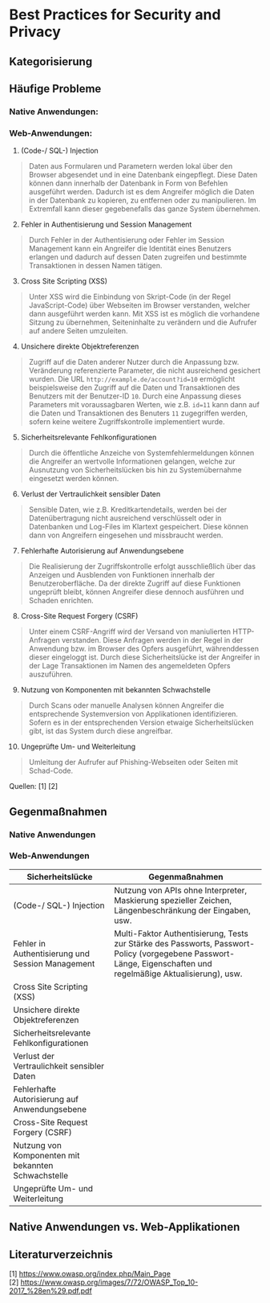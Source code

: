 # Best Practices for Security and Privacy

## Kategorisierung 

## Häufige Probleme

### Native Anwendungen:

### Web-Anwendungen: 

1) (Code-/ SQL-) Injection   
> Daten aus Formularen und Parametern werden lokal über den Browser abgesendet und in eine Datenbank eingepflegt. Diese Daten können dann innerhalb der Datenbank in Form von Befehlen ausgeführt werden. Dadurch ist es dem Angreifer möglich die Daten in der Datenbank zu kopieren, zu entfernen oder zu manipulieren. Im Extremfall kann dieser gegebenefalls das ganze System übernehmen.

   
2) Fehler in Authentisierung und Session Management   
> Durch Fehler in der Authentisierung oder Fehler im Session Management kann ein Angreifer die Identität eines Benutzers erlangen und dadurch auf dessen Daten zugreifen und bestimmte Transaktionen in dessen Namen tätigen.

   
3) Cross Site Scripting (XSS)   
> Unter XSS wird die Einbindung von Skript-Code (in der Regel JavaScript-Code) über Webseiten im Browser verstanden, welcher dann ausgeführt werden kann. Mit XSS ist es möglich die vorhandene Sitzung zu übernehmen, Seiteninhalte zu verändern und die Aufrufer auf andere Seiten umzuleiten.

   
4) Unsichere direkte Objektreferenzen   
> Zugriff auf die Daten anderer Nutzer durch die Anpassung bzw. Veränderung referenzierte Parameter, die nicht ausreichend gesichert wurden. Die URL ```http://example.de/account?id=10``` ermöglicht beispielsweise den Zugriff auf die Daten und Transaktionen des Benutzers mit der Benutzer-ID ```10```. Durch eine Anpassung dieses Parameters mit voraussagbaren Werten, wie z.B. ```id=11``` kann dann auf die Daten und Transaktionen des Benuters ```11``` zugegriffen werden, sofern keine weitere Zugriffskontrolle implementiert wurde.

   
5) Sicherheitsrelevante Fehlkonfigurationen   
>Durch die öffentliche Anzeiche von Systemfehlermeldungen können die Angreifer an wertvolle Informationen gelangen, welche zur Ausnutzung von Sicherheitslücken bis hin zu Systemübernahme eingesetzt werden können.


6) Verlust der Vertraulichkeit sensibler Daten   
> Sensible Daten, wie z.B. Kreditkartendetails, werden bei der Datenübertragung nicht ausreichend verschlüsselt oder in Datenbanken und Log-Files im Klartext gespeichert. Diese können dann von Angreifern eingesehen und missbraucht werden.

   
7) Fehlerhafte Autorisierung auf Anwendungsebene   
> Die Realisierung der Zugriffskontrolle erfolgt ausschließlich über das Anzeigen und Ausblenden von Funktionen innerhalb der Benutzeroberfläche. Da der direkte Zugriff auf diese Funktionen ungeprüft bleibt, können Angreifer diese dennoch ausführen und Schaden enrichten.

   
8) Cross-Site Request Forgery (CSRF)   
> Unter einem CSRF-Angriff wird der Versand von maniulierten HTTP-Anfragen verstanden. Diese Anfragen werden in der Regel in der Anwendung bzw. im Browser des Opfers ausgeführt, währenddessen dieser eingeloggt ist. Durch diese Sicherheitslücke ist der Angreifer in der Lage Transaktionen im Namen des angemeldeten Opfers auszuführen.

   
9) Nutzung von Komponenten mit bekannten Schwachstelle   
> Durch Scans oder manuelle Analysen können Angreifer die entsprechende Systemversion von Applikationen identifizieren. Sofern es in der entsprechenden Version etwaige Sicherheitslücken gibt, ist das System durch diese angreifbar.

   
10) Ungeprüfte Um- und Weiterleitung   
> Umleitung der Aufrufer auf Phishing-Webseiten oder Seiten mit Schad-Code.

   
Quellen: [1] [2]

## Gegenmaßnahmen

### Native Anwendungen

### Web-Anwendungen

|Sicherheitslücke|Gegenmaßnahmen|
|---|---|
|(Code-/ SQL-) Injection|Nutzung von APIs ohne Interpreter, Maskierung spezieller Zeichen, Längenbeschränkung der Eingaben, usw.|
|Fehler in Authentisierung und Session Management |Multi-Faktor Authentisierung, Tests zur Stärke des Passworts, Passwort-Policy (vorgegebene Passwort-Länge, Eigenschaften und regelmäßige Aktualisierung), usw.|
|Cross Site Scripting (XSS)||   
|Unsichere direkte Objektreferenzen||   
|Sicherheitsrelevante Fehlkonfigurationen||
|Verlust der Vertraulichkeit sensibler Daten||
|Fehlerhafte Autorisierung auf Anwendungsebene||
|Cross-Site Request Forgery (CSRF)||
|Nutzung von Komponenten mit bekannten Schwachstelle||
|Ungeprüfte Um- und Weiterleitung||

## Native Anwendungen vs. Web-Applikationen

## Literaturverzeichnis

[1] https://www.owasp.org/index.php/Main_Page   
[2] https://www.owasp.org/images/7/72/OWASP_Top_10-2017_%28en%29.pdf.pdf   


